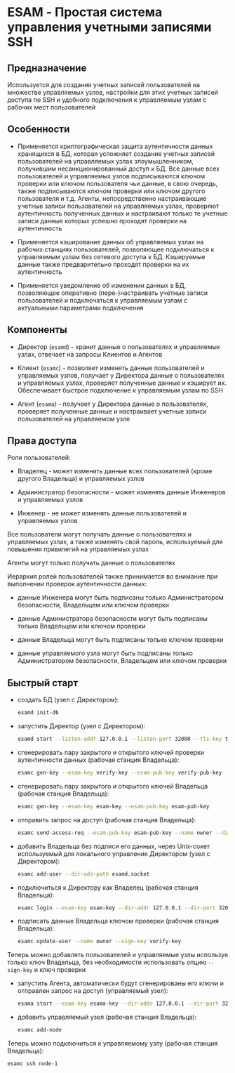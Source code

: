 # ESAM - Простая система управления учетными записями SSH

## Предназначение

Используется для создания учетных записей пользователей на множестве управляемых узлов, настройки для этих учетных записей доступа по SSH и удобного подключения к управляемым узлам с рабочих мест пользователей

## Особенности

* Применяется криптографическая защита аутентичности данных хранящихся в БД, которая усложняет создание учетных записей пользователей на управляемых узлах злоумышленником, получившим несанкционированный доступ к БД. Все данные всех пользователей и управляемых узлов подписываются ключом проверки или ключом пользователя чьи данные, в свою очередь, также подписываются ключом проверки или ключом другого пользователя и т.д. Агенты, непосредственно настраивающие учетные записи пользователей на управляемых узлах, проверяют аутентичность полученных данных и настраивают только те учетные записи данные которых успешно проходят проверки на аутентичность

* Применяется кэширование данных об управляемых узлах на рабочих станциях пользователей, позволяющее подключаться к управляемым узлам без сетевого доступа к БД. Кэшируемые данные также предварительно проходят проверки на их аутентичность

* Применяется уведомление об изменении данных в БД, позволяющее оперативно (пере-)настраивать учетные записи пользователей и подключаться к управляемым узлам с актуальными параметрами подключения

## Компоненты

* Директор (`esamd`) - хранит данные о пользователях и управляемых узлах, отвечает на запросы Клиентов и Агентов

* Клиент (`esamc`) - позволяет изменять данные пользователей и управляемых узлов, получает у Директора данные о пользователях и управляемых узлах, проверяет полученные данные и кэширует их. Обеспечивает быстрое подключение к управляемым узлам по SSH

* Агент (`esama`) - получает у Директора данные о пользователях, проверяет полученные данные и настраивает учетные записи пользователей на управляемом узле

## Права доступа

Роли пользователей:

* Владелец - может изменять данные всех пользователей (кроме другого Владельца) и управляемых узлов

* Администратор безопасности - может изменять данные Инженеров и управляемых узлов

* Инженер - не может изменять данные пользователей и управляемых узлов

Все пользователи могут получать данные о пользователях и управляемых узлах, а также изменять свой пароль, используемый для повышения привилегий на управляемых узлах

Агенты могут только получать данные о пользователях

Иерархия ролей пользователей также принимается во внимание при выполнении проверок аутентичности данных:

* данные Инженера могут быть подписаны только Администратором безопасности, Владельцем или ключом проверки

* данные Администратора безопасности могут быть подписаны только Владельцем или ключом проверки

* данные Владельца могут быть подписаны только ключом проверки

* данные управляемого узла могут быть подписаны только Администратором безопасности, Владельцем или ключом проверки

## Быстрый старт

* создать БД (узел с Директором):
  ```bash
  esamd init-db
  ```

* запустить Директор (узел с Директором):
  ```bash
  esamd start --listen-addr 127.0.0.1 --listen-port 32000 --tls-key tls-key --tls-cert tls-cert
  ```

* сгенерировать пару закрытого и открытого ключей проверки аутентичности данных (рабочая станция Владельца):
  ```bash
  esamc gen-key --esam-key verify-key --esam-pub-key verify-pub-key
  ```

* сгенерировать пару закрытого и открытого ключей Владельца (рабочая станция Владельца):
  ```bash
  esamc gen-key --esam-key esam-key --esam-pub-key esam-pub-key
  ```

* отправить запрос на доступ (рабочая станция Владельца):
  ```bash
  esamc send-access-req --esam-pub-key esam-pub-key --name owner --dir-addr 127.0.0.1 --dir-port 32000
  ```

* добавить Владельца без подписи его данных, через Unix-сокет используемый для локального управления Директором (узел с Директором):
  ```bash
  esamc add-user --dir-uds-path esamd.socket
  ```

* подключиться к Директору как Владелец (рабочая станция Владельца):
  ```bash
  esamc login --esam-key esam-key --dir-addr 127.0.0.1 --dir-port 32000  --verify-key verify-pub-key
  ```

* подписать данные Владельца ключом проверки (рабочая станция Владельца):
  ```bash
  esamc update-user --name owner --sign-key verify-key
  ```

Теперь можно добавлять пользователей и управляемые узлы используя только ключ Владельца, без необходимости использовать опцию `--sign-key` и ключ проверки

* запустить Агента, автоматически будут сгенерированы его ключи и отправлен запрос на доступ (управляемый узел):
  ```bash
  esama start --esam-key esama-key --dir-addr 127.0.0.1 --dir-port 32000 --verify-key verify-pub-key
  ```

* добавить управляемый узел (рабочая станция Владельца):
  ```bash
  esamc add-node
  ```

Теперь можно подключиться к управляемому узлу (рабочая станция Владельца):

```bash
esamc ssh node-1
```
